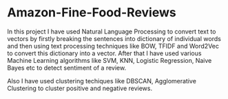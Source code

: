 # Amazon-Fine-Food-Reviews
In this project I have used Natural Language Processing to convert text to vectors by firstly breaking the sentences into dictionary of individual words and then using text processing techniques like BOW, TFIDF and Word2Vec to convert this dictionary into a vector. After that I have used various Machine Learning algorithms like SVM, KNN, Logistic Regression, Naive Bayes etc to detect sentiment of a review.

Also I have used clustering techiques like DBSCAN, Agglomerative Clustering to cluster positive and negative reviews.

